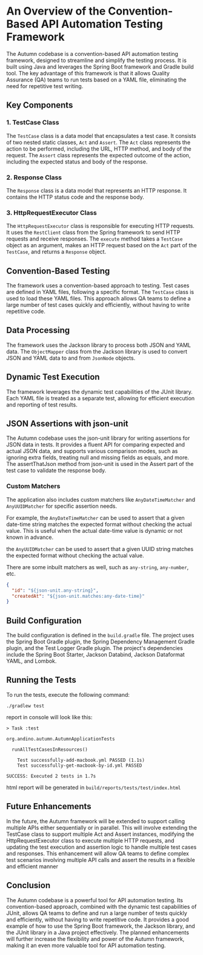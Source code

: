 # An Overview of the Convention-Based API Automation Testing Framework

The Autumn codebase is a convention-based API automation testing framework, designed to streamline and simplify the
testing process. It is built using Java and leverages the Spring Boot framework and Gradle build tool. The key advantage
of this framework is that it allows Quality Assurance (QA) teams to run tests based on a YAML file, eliminating the need
for repetitive test writing.

## Key Components

### 1. TestCase Class

The `TestCase` class is a data model that encapsulates a test case. It consists of two nested static classes, `Act`
and `Assert`. The `Act` class represents the action to be performed, including the URL, HTTP method, and body of the
request. The `Assert` class represents the expected outcome of the action, including the expected status and body of the
response.

### 2. Response Class

The `Response` class is a data model that represents an HTTP response. It contains the HTTP status code and the response
body.

### 3. HttpRequestExecutor Class

The `HttpRequestExecutor` class is responsible for executing HTTP requests. It uses the `RestClient` class from the
Spring framework to send HTTP requests and receive responses. The `execute` method takes a `TestCase` object as an
argument, makes an HTTP request based on the `Act` part of the `TestCase`, and returns a `Response` object.

## Convention-Based Testing

The framework uses a convention-based approach to testing. Test cases are defined in YAML files, following a specific
format. The `TestCase` class is used to load these YAML files. This approach allows QA teams to define a large number of
test cases quickly and efficiently, without having to write repetitive code.

## Data Processing

The framework uses the Jackson library to process both JSON and YAML data. The `ObjectMapper` class from the Jackson
library is used to convert JSON and YAML data to and from `JsonNode` objects.

## Dynamic Test Execution

The framework leverages the dynamic test capabilities of the JUnit library. Each YAML file is treated as a separate
test, allowing for efficient execution and reporting of test results.

## JSON Assertions with json-unit

The Autumn codebase uses the json-unit library for writing assertions for JSON data in tests. It provides a fluent API
for comparing expected and actual JSON data, and supports various comparison modes, such as ignoring extra fields,
treating null and missing fields as equals, and more. The assertThatJson method from json-unit is used in the Assert
part of the test case to validate the response body.

### Custom Matchers

The application also includes custom matchers like `AnyDateTimeMatcher` and `AnyUUIDMatcher` for specific assertion
needs.

For example, the `AnyDateTimeMatcher` can be used to assert that a given date-time string matches the expected format
without checking the actual value.
This is useful when the actual date-time value is dynamic or not known in advance.

the `AnyUUIDMatcher` can be used to assert that a given UUID string matches the expected format without checking the
actual value.

There are some inbuilt matchers as well, such as `any-string`, `any-number`, etc.

```json
{
  "id": "${json-unit.any-string}",
  "createdAt": "${json-unit.matches:any-date-time}"
}
```

## Build Configuration

The build configuration is defined in the `build.gradle` file. The project uses the Spring Boot Gradle plugin, the
Spring Dependency Management Gradle plugin, and the Test Logger Gradle plugin. The project's dependencies include the
Spring Boot Starter, Jackson Databind, Jackson Dataformat YAML, and Lombok.

## Running the Tests

To run the tests, execute the following command:

```shell
./gradlew test
```

report in console will look like this:

```shell
> Task :test

org.andino.autumn.AutumnApplicationTests

  runAllTestCasesInResources()

    Test successfully-add-macbook.yml PASSED (1.1s)
    Test successfully-get-macbook-by-id.yml PASSED

SUCCESS: Executed 2 tests in 1.7s
```

html report will be generated in `build/reports/tests/test/index.html`

## Future Enhancements

In the future, the Autumn framework will be extended to support calling multiple APIs either sequentially or in
parallel. This will involve extending the TestCase class to support multiple Act and Assert instances, modifying the
HttpRequestExecutor class to execute multiple HTTP requests, and updating the test execution and assertion logic to
handle multiple test cases and responses. This enhancement will allow QA teams to define complex test scenarios
involving multiple API calls and assert the results in a flexible and efficient manner

## Conclusion

The Autumn codebase is a powerful tool for API automation testing.
Its convention-based approach, combined with the dynamic test capabilities of JUnit,
allows QA teams to define and run a large number of tests quickly and efficiently,
without having to write repetitive code. It provides a good example of how to use the Spring Boot framework,
the Jackson library, and the JUnit library in a Java project effectively. The planned enhancements will further increase
the flexibility and power of the Autumn framework, making it an even more valuable tool for API automation testing.